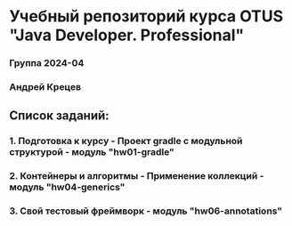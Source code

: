 # Учебный репозиторий курса OTUS "Java Developer. Professional"

### Группа 2024-04
### Андрей Крецев

## Список заданий:
### 1. Подготовка к курсу - Проект gradle с модульной структурой - модуль "hw01-gradle"
### 2. Контейнеры и алгоритмы - Применение коллекций - модуль "hw04-generics"
### 3. Свой тестовый фреймворк - модуль "hw06-annotations"